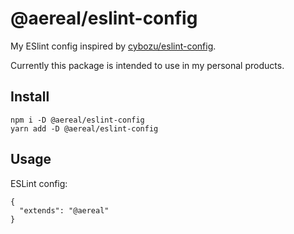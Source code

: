 # @aereal/eslint-config

My ESlint config inspired by [cybozu/eslint-config][cybozu/eslint-config].

Currently this package is intended to use in my personal products.

## Install

```
npm i -D @aereal/eslint-config
yarn add -D @aereal/eslint-config
```

## Usage

ESLint config:

```
{
  "extends": "@aereal"
}
```

[cybozu/eslint-config]: https://github.com/cybozu/eslint-config
